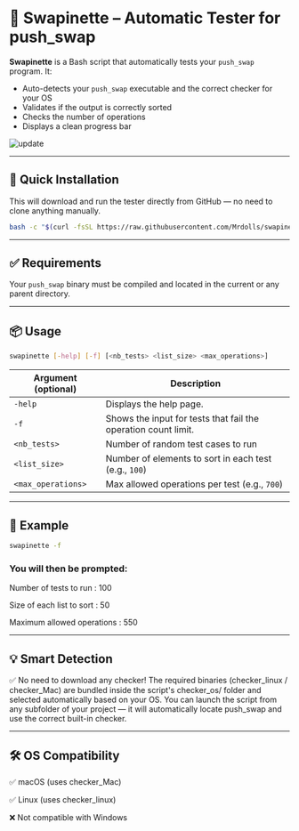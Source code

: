 # 🧪 Swapinette – Automatic Tester for push_swap

**Swapinette** is a Bash script that automatically tests your `push_swap` program. It:
- Auto-detects your `push_swap` executable and the correct checker for your OS
- Validates if the output is correctly sorted
- Checks the number of operations
- Displays a clean progress bar

![update](https://github.com/user-attachments/assets/f0d78fda-f080-44da-802c-cf4411b4a30c)


---

## 🚀 Quick Installation
This will download and run the tester directly from GitHub — no need to clone anything manually.
```bash
bash -c "$(curl -fsSL https://raw.githubusercontent.com/Mrdolls/swapinette/refs/heads/main/install.sh)"
```

---

## ✅ Requirements  
Your `push_swap` binary must be compiled and located in the current or any parent directory.

---

## 📦 Usage
```bash
swapinette [-help] [-f] [<nb_tests> <list_size> <max_operations>]
```
| Argument (optional) | Description                                                    |
| ------------------  | ---------------------------------------------------------------|
| `-help`             | Displays the help page.                                        |
| `-f`                | Shows the input for tests that fail the operation count limit. |
| `<nb_tests>`        | Number of random test cases to run                             |
| `<list_size>`       | Number of elements to sort in each test (e.g., `100`)          |
| `<max_operations>`  | Max allowed operations per test (e.g., `700`)                  |

---

## 🧾 Example
```bash
swapinette -f
```
### You will then be prompted:

Number of tests to run        : 100

Size of each list to sort     : 50

Maximum allowed operations    : 550

---

## 💡 Smart Detection

✅ No need to download any checker!
The required binaries (checker_linux / checker_Mac) are bundled inside the script's checker_os/ folder and selected automatically based on your OS.
You can launch the script from any subfolder of your project — it will automatically locate push_swap and use the correct built-in checker.

---

## 🛠 OS Compatibility

✅ macOS (uses checker_Mac)

✅ Linux (uses checker_linux)

❌ Not compatible with Windows
